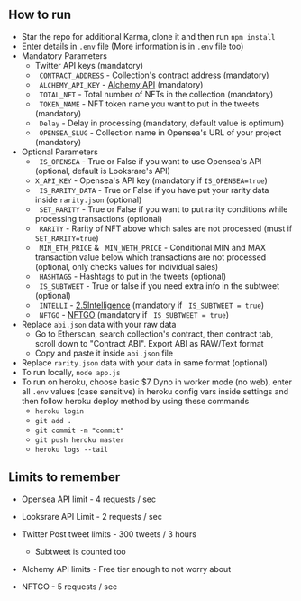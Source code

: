 ## How to run

- Star the repo for additional Karma, clone it and then run ```npm install```
- Enter details in ```.env``` file (More information is in ```.env``` file too)
- Mandatory Parameters
  - Twitter API keys (mandatory)
  - ``` CONTRACT_ADDRESS``` - Collection's contract address (mandatory)
  - ``` ALCHEMY_API_KEY``` - [Alchemy API](https://www.alchemy.com/) (mandatory)
  - ``` TOTAL_NFT``` - Total number of NFTs in the collection (mandatory)
  - ``` TOKEN_NAME``` - NFT token name you want to put in the tweets (mandatory)
  - ``` Delay``` - Delay in processing (mandatory, default value is optimum)
  - ``` OPENSEA_SLUG``` - Collection name in Opensea's URL of your project (mandatory)
- Optional Parameters
  - ``` IS_OPENSEA```  - True or False if you want to use Opensea's API (optional, default is Looksrare's API)
  - ```X_API_KEY``` - Opensea's API key (mandatory if ```IS_OPENSEA=true```)
  - ``` IS_RARITY_DATA``` - True or False if you have put your rarity data inside ```rarity.json``` (optional)
  - ``` SET_RARITY``` - True or False if you want to put rarity conditions while processing transactions (optional)
  - ``` RARITY``` - Rarity of NFT above which sales are not processed (must if ``` SET_RARITY=true```)
  - ``` MIN_ETH_PRICE``` & ``` MIN_WETH_PRICE``` - Conditional MIN and MAX transaction value below which transactions are not processed (optional, only checks values for individual sales)
  - ``` HASHTAGS``` - Hashtags to put in the tweets (optional)
  - ``` IS_SUBTWEET``` - True or false if you need extra info in the subtweet (optional)
  - ``` INTELLI``` - [2.5Intelligence](https://2.5.dev/) (mandatory if ``` IS_SUBTWEET = true```)
  - ``` NFTGO``` - [NFTGO](https://nftgo.io/) (mandatory if ``` IS_SUBTWEET = true```)
- Replace ```abi.json``` data with your raw data
  - Go to Etherscan, search collection's contract, then contract tab, scroll down to "Contract ABI". Export ABI as RAW/Text format
  - Copy and paste it inside ```abi.json``` file
- Replace ```rarity.json``` data with your data in same format (optional)
- To run locally, ``` node app.js ```
- To run on heroku, choose basic $7 Dyno in worker mode (no web), enter all ```.env``` values (case sensitive) in heroku config vars inside settings and then follow heroku deploy method by using these commands
  - ```heroku login```
  - ```git add .```
  - ```git commit -m "commit"```
  - ```git push heroku master```
  - ```heroku logs --tail```


## Limits to remember

- Opensea API limit - 4 requests / sec
- Looksrare API Limit - 2 requests / sec
- Twitter Post tweet limits - 300 tweets / 3 hours
  - Subtweet is counted too

- Alchemy API limits - Free tier enough to not worry about
- NFTGO - 5 requests / sec